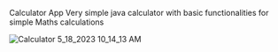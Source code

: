 Calculator App
Very simple java calculator with basic functionalities for simple Maths calculations


![Calculator 5_18_2023 10_14_13 AM](https://github.com/TheCodeDaniel/java-calculator/assets/130862856/b2cf73a2-1fcd-45e4-ba42-697f8dcb702c)
